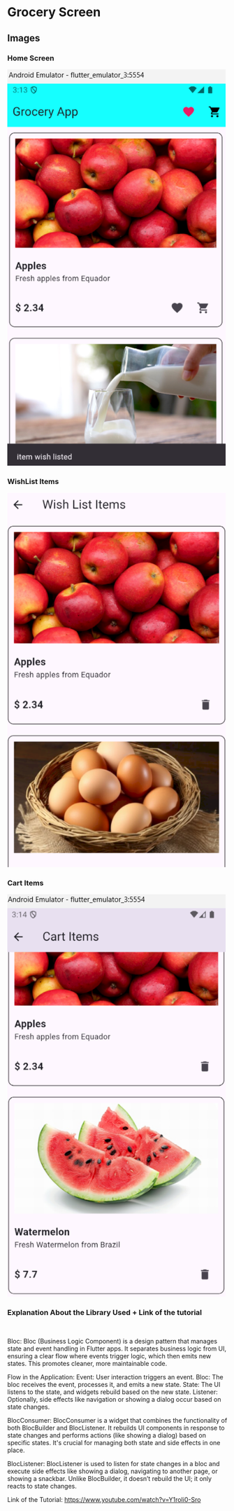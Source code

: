 # Grocery Screen

## Images



### Home Screen

<img src="imagens/initialScreen.png" alt="Quick Definition Screenshot" width="500"/>

### WishList Items

<img src="imagens/WishList.png" alt="Quick Definition Screenshot" width="500"/>

### Cart Items

<img src="imagens/cart.png" alt="Quick Definition Screenshot" width="500"/>

### Explanation About the Library Used + Link of the tutorial

<img src="https://bloclibrary.dev/_astro/bloc_architecture_full.CYn-T9Ox_Z20Hwr9.webp" alt="" width="500"/>

Bloc:
Bloc (Business Logic Component) is a design pattern that manages state and event handling in Flutter apps. 
It separates business logic from UI, ensuring a clear flow where events trigger logic, which then emits new states. 
This promotes cleaner, more maintainable code.

Flow in the Application:
Event: User interaction triggers an event.
Bloc: The bloc receives the event, processes it, and emits a new state.
State: The UI listens to the state, and widgets rebuild based on the new state.
Listener: Optionally, side effects like navigation or showing a dialog occur based on state changes.

BlocConsumer:
BlocConsumer is a widget that combines the functionality of both BlocBuilder and BlocListener.
It rebuilds UI components in response to state changes and performs
actions (like showing a dialog) based on specific states. It's crucial for managing 
both state and side effects in one place.

BlocListener:
BlocListener is used to listen for state changes in a bloc and execute side effects like showing a dialog, 
navigating to another page, or showing a snackbar.
Unlike BlocBuilder, it doesn’t rebuild the UI; it only reacts to state changes.


Link of the Tutorial: https://www.youtube.com/watch?v=Y1roIi0-Sro






